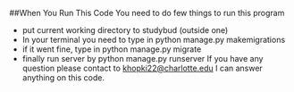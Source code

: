 ##When You Run This Code
You need to do few things to run this program
* put current working directory to studybud (outside one)
* In your terminal you need to type in python manage.py makemigrations
* if it went fine, type in python manage.py migrate
* finally run server by python manage.py runserver
If you have any question please contact to khopki22@charlotte.edu I can answer anything on this code.
